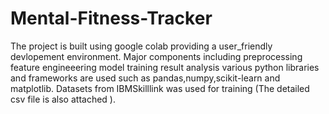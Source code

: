 # Mental-Fitness-Tracker
The project is built using google colab providing a user_friendly devlopement environment.
Major components including
preprocessing
feature engineeering model training 
result analysis
various python libraries and frameworks are used such as pandas,numpy,scikit-learn and matplotlib.
Datasets from IBMSkilllink was used for training (The detailed csv file is also attached ).
